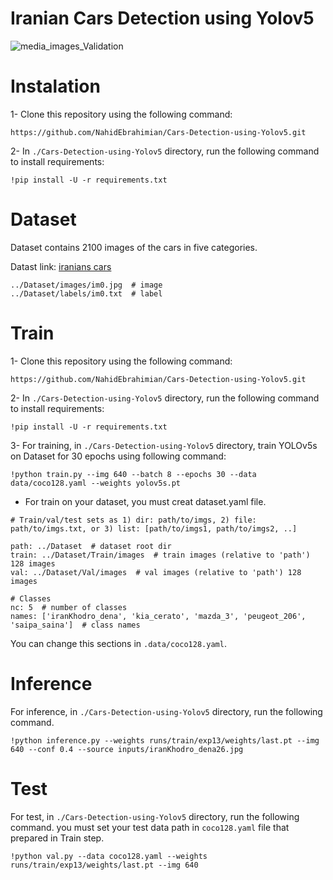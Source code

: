 # Iranian Cars Detection using Yolov5

![media_images_Validation](https://github.com/NahidEbrahimian/Iranian-Cars-Detection-using-Yolov5/blob/main/runs/train/exp13/media_images_Validation.jpg)

# Instalation

1- Clone this repository using the following command:

```
https://github.com/NahidEbrahimian/Cars-Detection-using-Yolov5.git
```

2- In ```./Cars-Detection-using-Yolov5``` directory, run the following command to install requirements:

```
!pip install -U -r requirements.txt
```

# Dataset

Dataset contains 2100 images of the cars in five categories.

Datast link: [iranians cars](https://drive.google.com/drive/folders/1k_uzXzDyjEQ0cFYlFJaNbZpPg0TMHXCZ?usp=sharing)

```
../Dataset/images/im0.jpg  # image
../Dataset/labels/im0.txt  # label
```

# Train

1- Clone this repository using the following command:

```
https://github.com/NahidEbrahimian/Cars-Detection-using-Yolov5.git
```

2- In ```./Cars-Detection-using-Yolov5``` directory, run the following command to install requirements:

```
!pip install -U -r requirements.txt
```

3- For training, in ```./Cars-Detection-using-Yolov5``` directory, train YOLOv5s on Dataset for 30 epochs using following command:

```
!python train.py --img 640 --batch 8 --epochs 30 --data data/coco128.yaml --weights yolov5s.pt
```

- For train on your dataset, you must creat dataset.yaml file.

```
# Train/val/test sets as 1) dir: path/to/imgs, 2) file: path/to/imgs.txt, or 3) list: [path/to/imgs1, path/to/imgs2, ..]

path: ../Dataset  # dataset root dir
train: ../Dataset/Train/images  # train images (relative to 'path') 128 images
val: ../Dataset/Val/images  # val images (relative to 'path') 128 images

# Classes
nc: 5  # number of classes
names: ['iranKhodro_dena', 'kia_cerato', 'mazda_3', 'peugeot_206', 'saipa_saina']  # class names
```
You can change this sections in ```.data/coco128.yaml```.

# Inference

For inference, in ```./Cars-Detection-using-Yolov5``` directory, run the following command.

```
!python inference.py --weights runs/train/exp13/weights/last.pt --img 640 --conf 0.4 --source inputs/iranKhodro_dena26.jpg
```

# Test

For test, in ```./Cars-Detection-using-Yolov5``` directory, run the following command. you must set your test data path in `coco128.yaml` file that prepared in Train step.

```
!python val.py --data coco128.yaml --weights runs/train/exp13/weights/last.pt --img 640
```

